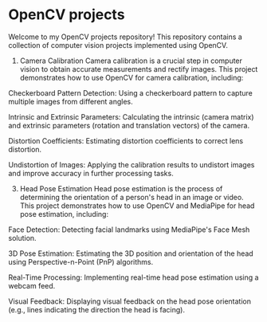 # OpenCV projects
Welcome to my OpenCV projects repository! This repository contains a collection of computer vision projects implemented using OpenCV. 

1. Camera Calibration
Camera calibration is a crucial step in computer vision to obtain accurate measurements and rectify images. This project demonstrates how to use OpenCV for camera calibration, including:

  Checkerboard Pattern Detection: Using a checkerboard pattern to capture multiple images from different angles.

  Intrinsic and Extrinsic Parameters: Calculating the intrinsic (camera matrix) and extrinsic parameters (rotation and translation vectors) of the camera.
  
  Distortion Coefficients: Estimating distortion coefficients to correct lens distortion.
  
  Undistortion of Images: Applying the calibration results to undistort images and improve accuracy in further processing tasks.

3. Head Pose Estimation
Head pose estimation is the process of determining the orientation of a person's head in an image or video. This project demonstrates how to use OpenCV and MediaPipe for head pose estimation, including:

  Face Detection: Detecting facial landmarks using MediaPipe's Face Mesh solution.

  3D Pose Estimation: Estimating the 3D position and orientation of the head using Perspective-n-Point (PnP) algorithms.
  
  Real-Time Processing: Implementing real-time head pose estimation using a webcam feed.
  
  Visual Feedback: Displaying visual feedback on the head pose orientation (e.g., lines indicating the direction the head is facing).
